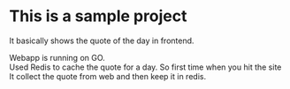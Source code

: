 # This is a sample project

It basically shows the quote of the day in frontend.  

Webapp is running on GO.  
Used Redis to cache the quote for a day. So first time when you hit the site  
It collect the quote from web and then keep it in redis. 



